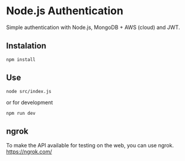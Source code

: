 # Node.js Authentication

Simple authentication with Node.js, MongoDB + AWS (cloud) and JWT.

## Instalation

```
npm install
```

## Use

```
node src/index.js
```
or for development
```
npm run dev
```

## ngrok

To make the API available for testing on the web, you can use ngrok. https://ngrok.com/
